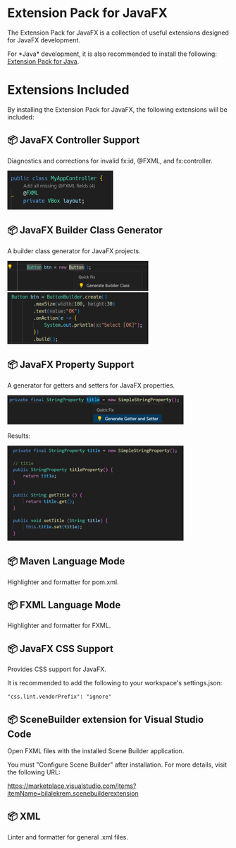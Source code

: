 # Extension Pack for JavaFX

The Extension Pack for JavaFX is a collection of useful extensions designed for JavaFX development.

For \*Java\* development, it is also recommended to install the following: [Extension Pack for Java](https://marketplace.visualstudio.com/items?itemName=vscjava.vscode-java-pack).

# Extensions Included

By installing the Extension Pack for JavaFX, the following extensions will be included:

## 📦 JavaFX Controller Support
Diagnostics and corrections for invalid fx:id, @FXML, and fx:controller.

<img src="images/no_field_lens.png" width="240">

## 📦 JavaFX Builder Class Generator
A builder class generator for JavaFX projects.

<img src="images/builder-codeaction.png" width="320">
<img src="images/builder.png" width="320">

## 📦 JavaFX Property Support
A generator for getters and setters for JavaFX properties.

<img src="images/gettersetter-codeaction.png" width="400">

Results:

<img src="images/gettersetter.png" width="400">

## 📦 Maven Language Mode
Highlighter and formatter for pom.xml.

## 📦 FXML Language Mode
Highlighter and formatter for FXML.

## 📦 JavaFX CSS Support
Provides CSS support for JavaFX.

It is recommended to add the following to your workspace's settings.json:
```
"css.lint.vendorPrefix": "ignore"
```

## 📦 SceneBuilder extension for Visual Studio Code
Open FXML files with the installed Scene Builder application.

You must "Configure Scene Builder" after installation.
For more details, visit the following URL:

https://marketplace.visualstudio.com/items?itemName=bilalekrem.scenebuilderextension

## 📦 XML
Linter and formatter for general .xml files.
